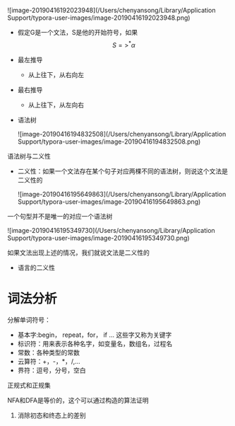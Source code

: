 ![image-20190416192023948](/Users/chenyansong/Library/Application Support/typora-user-images/image-20190416192023948.png)



* 假定G是一个文法，S是他的开始符号，如果
  $$
  S =>^*  \alpha
  $$

* 最左推导

  * 从上往下，从右向左

* 最右推导

  * 从上往下，从左向右

* 语法树

  ![image-20190416194832508](/Users/chenyansong/Library/Application Support/typora-user-images/image-20190416194832508.png)



语法树与二义性

* 二义性：如果一个文法存在某个句子对应两棵不同的语法树，则说这个文法是二义性的

  ![image-20190416195649863](/Users/chenyansong/Library/Application Support/typora-user-images/image-20190416195649863.png)

一个句型并不是唯一的对应一个语法树

![image-20190416195349730](/Users/chenyansong/Library/Application Support/typora-user-images/image-20190416195349730.png)

如果文法出现上述的情况，我们就说文法是二义性的



* 语言的二义性



# 词法分析

分解单词符号：

* 基本字:begin， repeat，for， if  … 这些字又称为关键字
* 标识符：用来表示各种名字，如变量名，数组名，过程名
* 常数：各种类型的常数
* 云算符：+，-，*，/,...
* 界符：逗号，分号，空白



正规式和正规集



NFA和DFA是等价的，这个可以通过构造的算法证明



1. 消除初态和终态上的差别

